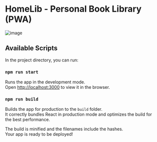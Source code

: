 # HomeLib - Personal Book Library (PWA)
![image](https://drive.google.com/uc?export=view&id=1DEItRRUa35HsaBUgm9Jw75D2E-wuAYdW)
## Available Scripts

In the project directory, you can run:

### `npm run start`

Runs the app in the development mode.\
Open [http://localhost:3000](http://localhost:3000) to view it in the browser.

### `npm run build`

Builds the app for production to the `build` folder.\
It correctly bundles React in production mode and optimizes the build for the best performance.

The build is minified and the filenames include the hashes.\
Your app is ready to be deployed!
